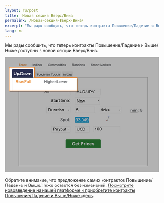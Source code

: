 ```yaml
---
layout: ru/post
title:  Новая секция Вверх/Вниз
permalink: /Новая-секция-Вверх-Вниз/
excerpt: "Мы рады сообщить, что теперь контракты Повышение/Падение и Выше/Ниже доступны в новой секции Вверх/Вниз."
lang: ru
---
```


Мы рады сообщить, что теперь контракты Повышение/Падение и Выше/Ниже доступны в новой секции Вверх/Вниз.

![](/images/rise-fall.jpg)


Обратите внимание, что предложение самих контрактов Повышение/Падение и Выше/Ниже остается без изменений. [Посмотрите нововведение на нашей платформе и приобретите контракты Повышение/Падение и Выше/Ниже здесь](https://www.binary.com/c/trade.cgi?market=forex&time=5m&form_name=risefall&expiry_type=duration&amount_type=payout&H=S0P&currency=USD&underlying_symbol=frxAUDJPY&amount=100&date_start=now&type=CALL&l=EN&utm_medium=social&utm_source=blog&utm_content=whatsnew&utm_campaign=whatsnew).
